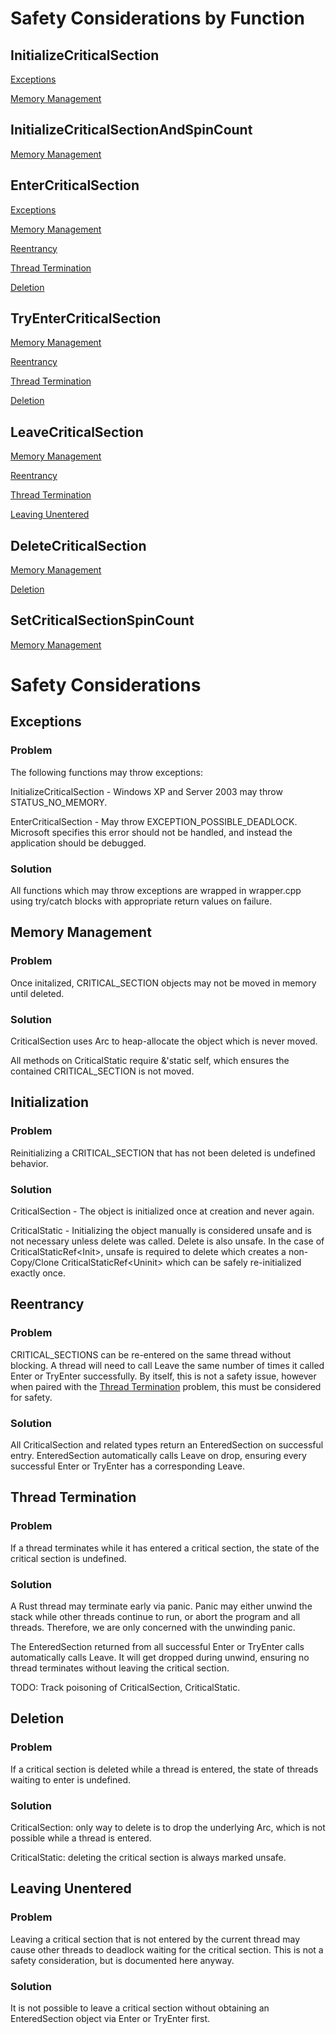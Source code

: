 # Safety Considerations by Function

## InitializeCriticalSection

[Exceptions](#Exceptions)

[Memory Management](#Memory%20Management)

## InitializeCriticalSectionAndSpinCount

[Memory Management](#Memory%20Management)

## EnterCriticalSection

[Exceptions](#Exceptions)

[Memory Management](#Memory%20Management)

[Reentrancy](#Reentrancy)

[Thread Termination](#Thread%20Termination)

[Deletion](#Deletion)

## TryEnterCriticalSection

[Memory Management](#Memory%20Management)

[Reentrancy](#Reentrancy)

[Thread Termination](#Thread%20Termination)

[Deletion](#Deletion)

## LeaveCriticalSection

[Memory Management](#Memory%20Management)

[Reentrancy](#Reentrancy)

[Thread Termination](#Thread%20Termination)

[Leaving Unentered](#Leaving%20Unentered)

## DeleteCriticalSection

[Memory Management](#Memory%20Management)

[Deletion](#Deletion)

## SetCriticalSectionSpinCount

[Memory Management](#Memory%20Management)

# Safety Considerations

## Exceptions

### Problem

The following functions may throw exceptions:

InitializeCriticalSection - Windows XP and Server 2003 may throw STATUS_NO_MEMORY.

EnterCriticalSection - May throw EXCEPTION_POSSIBLE_DEADLOCK. Microsoft specifies this error should not be handled, and instead the application should be debugged.

### Solution

All functions which may throw exceptions are wrapped in wrapper.cpp using try/catch blocks with appropriate return values on failure.

## Memory Management

### Problem

Once initalized, CRITICAL_SECTION objects may not be moved in memory until deleted.

### Solution

CriticalSection uses Arc to heap-allocate the object which is never moved.

All methods on CriticalStatic require &'static self, which ensures the contained CRITICAL_SECTION is not moved.

## Initialization

### Problem

Reinitializing a CRITICAL_SECTION that has not been deleted is undefined behavior.

### Solution

CriticalSection - The object is initialized once at creation and never again.

CriticalStatic - Initializing the object manually is considered unsafe and is not necessary unless delete was called. Delete is also unsafe. In the case of CriticalStaticRef\<Init\>, unsafe is required to delete which creates a non-Copy/Clone CriticalStaticRef\<Uninit\> which can be safely re-initialized exactly once.

## Reentrancy

### Problem

CRITICAL_SECTIONS can be re-entered on the same thread without blocking. A thread will need to call Leave the same number of times it called Enter or TryEnter successfully. By itself, this is not a safety issue, however when paired with the [Thread Termination](#Thread%20Termination) problem, this must be considered for safety.

### Solution

All CriticalSection and related types return an EnteredSection on successful entry. EnteredSection automatically calls Leave on drop, ensuring every successful Enter or TryEnter has a corresponding Leave.

## Thread Termination

### Problem

If a thread terminates while it has entered a critical section, the state of the critical section is undefined.

### Solution

A Rust thread may terminate early via panic. Panic may either unwind the stack while other threads continue to run, or abort the program and all threads. Therefore, we are only concerned with the unwinding panic.

The EnteredSection returned from all successful Enter or TryEnter calls automatically calls Leave. It will get dropped during unwind, ensuring no thread terminates without leaving the critical section.

TODO: Track poisoning of CriticalSection, CriticalStatic.

## Deletion

### Problem

If a critical section is deleted while a thread is entered, the state of threads waiting to enter is undefined.

### Solution

CriticalSection: only way to delete is to drop the underlying Arc, which is not possible while a thread is entered.

CriticalStatic: deleting the critical section is always marked unsafe.

## Leaving Unentered

### Problem

Leaving a critical section that is not entered by the current thread may cause other threads to deadlock waiting for the critical section. This is not a safety consideration, but is documented here anyway.

### Solution

It is not possible to leave a critical section without obtaining an EnteredSection object via Enter or TryEnter first.
